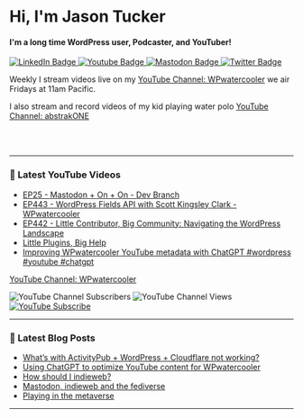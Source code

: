 # Hi, I'm Jason Tucker

#### I'm a long time WordPress user, Podcaster, and YouTuber!

<div id="badges">
  <a href="https://linkedin.com/jasontucker">
    <img src="https://img.shields.io/badge/LinkedIn-blue?style=for-the-badge&logo=linkedin&logoColor=white" alt="LinkedIn Badge"/>
  </a>
  <a href="https://youtube.com/wpwatercooler">
    <img src="https://img.shields.io/badge/YouTube-red?style=for-the-badge&logo=youtube&logoColor=white" alt="Youtube Badge"/>
  </a>
  <a href="https://simian.rodeo/@jasontucker">
    <img src="https://img.shields.io/mastodon/follow/109265629430158597?domain=https%3A%2F%2Fsimian.rodeo&style=for-the-badge&logo=mastodon" alt="Mastodon Badge"/>
  </a>
  <a href="https://twitter.com/jasontucker">
    <img src="https://img.shields.io/badge/Twitter-blue?style=for-the-badge&logo=twitter&logoColor=white" alt="Twitter Badge"/>
  </a>
</div>


Weekly I stream videos live on my [YouTube Channel: WPwatercooler](https://youtube.com/wpwatercooler) we air Fridays at 11am Pacific.

I also stream and record videos of my kid playing water polo [YouTube Channel: abstrakONE](https://youtube.com/abstrakone)



<br />
<br />

---

### 🎥 Latest YouTube Videos

<!-- YOUTUBE:START -->
- [EP25 - Mastodon + On + On - Dev Branch](https://www.youtube.com/watch?v=c0t-mgwv6Kc)
- [EP443 - WordPress Fields API with Scott Kingsley Clark - WPwatercooler](https://www.youtube.com/watch?v=NYAslrYgs8s)
- [EP442 - Little Contributor, Big Community: Navigating the WordPress Landscape](https://www.youtube.com/watch?v=Sfln2Kpnllk)
- [Little Plugins, Big Help](https://www.youtube.com/watch?v=_OnYhhePrDQ)
- [Improving WPwatercooler YouTube metadata with ChatGPT #wordpress #youtube #chatgpt](https://www.youtube.com/watch?v=uYYPsSMCOWA)
<!-- YOUTUBE:END -->
[YouTube Channel: WPwatercooler](https://youtube.com/wpwatercooler)

![YouTube Channel Subscribers](https://img.shields.io/youtube/channel/subscribers/UCJwt6pUOwhJgmcJ9j-uS5Jw?style=social)
![YouTube Channel Views](https://img.shields.io/youtube/channel/views/UCJwt6pUOwhJgmcJ9j-uS5Jw?style=social)
[![YouTube Subscribe](https://img.shields.io/badge/YouTube_@wpwatercooler-SUBSCRIBE-red?logo=youtube&style=for-the-badge&logoColor=red)](https://www.youtube.com/wpwatercooler?sub_confirmation=1) 




---

### 📑 Latest Blog Posts

<!-- BLOG-POST-LIST:START -->
- [What’s with ActivityPub + WordPress + Cloudflare not working?](https://jasontucker.blog/14308/whats-with-activitypub-wordpress-cloudflare-not-working)
- [Using ChatGPT to optimize YouTube content for WPwatercooler](https://jasontucker.blog/14252/using-chatgpt-to-optimize-youtube-content-for-wpwatercooler)
- [How should I indieweb?](https://jasontucker.blog/14193/how-should-i-indieweb)
- [Mastodon, indieweb and the fediverse](https://jasontucker.blog/14183/mastodon-indieweb-and-the-fediverse)
- [Playing in the metaverse](https://jasontucker.blog/14112/playing-in-the-metaverse)
<!-- BLOG-POST-LIST:END -->


---
